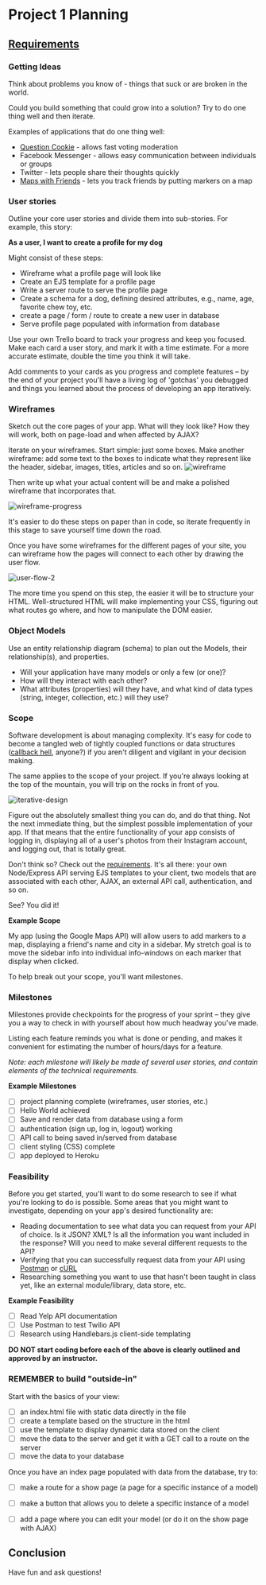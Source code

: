 # Project 1 Planning

## [Requirements](https://github.com/sf-wdi-22-23/modules/tree/master/w04-associations-and-auth/project-1)

### Getting Ideas

Think about problems you know of - things that suck or are broken in the world.

Could you build something that could grow into a solution? Try to do one thing well and then iterate.

Examples of applications that do one thing well:
- [Question Cookie](http://www.questioncookie.com/) - allows fast voting moderation
- Facebook Messenger - allows easy communication between individuals or groups
- Twitter - lets people share their thoughts quickly
- [Maps with Friends](https://maps-with-friends.herokuapp.com/) - lets you track friends by putting markers on a map

### User stories

Outline your core user stories and divide them into sub-stories. For example, this story:

**As a user, I want to create a profile for my dog**

Might consist of these steps:

- Wireframe what a profile page will look like
- Create an EJS template for a profile page
- Write a server route to serve the profile page
- Create a schema for a dog, defining desired attributes, e.g., name, age, favorite chew toy, etc.
- create a page / form / route to create a new user in database
- Serve profile page populated with information from database

Use your own Trello board to track your progress and keep you focused. Make each card a user story, and mark it with a time estimate. For a more accurate estimate, double the time you think it will take.

Add comments to your cards as you progress and complete features – by the end of your project you'll have a living log of 'gotchas' you debugged and things you learned about the process of developing an app iteratively.

### Wireframes

Sketch out the core pages of your app. What will they look like? How they will work, both on page-load and when affected by AJAX?

Iterate on your wireframes. Start simple: just some boxes. Make another wireframe: add some text to the boxes to indicate what they represent like the header, sidebar, images, titles, articles and so on.
![wireframe](./wireframe.jpg)

Then write up what your actual content will be and make a polished wireframe that incorporates that.

![wireframe-progress](./wireframe-progress.jpeg)

It's easier to do these steps on paper than in code, so iterate frequently in this stage to save yourself time down the road.

Once you have some wireframes for the different pages of your site, you can wireframe how the pages will connect to each other by drawing the user flow.

![user-flow-2](./user-flow-2.png)

The more time you spend on this step, the easier it will be to structure your HTML. Well-structured HTML will make implementing your CSS, figuring out what routes go where, and how to manipulate the DOM easier.


### Object Models

Use an entity relationship diagram (schema) to plan out the Models, their relationship(s), and properties.

- Will your application have many models or only a few (or one)?
- How will they interact with each other?
- What attributes (properties) will they have, and what kind of data types (string, integer, collection, etc.) will they use?

### Scope

Software development is about managing complexity. It's easy for code to become a tangled web of tightly coupled functions or data structures ([callback hell](http://callbackhell.com/), anyone?) if you aren't diligent and vigilant in your decision making.

The same applies to the scope of your project. If you're always looking at the top of the mountain, you will trip on the rocks in front of you.

![iterative-design](./iterative-design.png)

Figure out the absolutely smallest thing you can do, and do that thing. Not the next immediate thing, but the simplest possible implementation of your app. If that means that the entire functionality of your app consists of logging in, displaying all of a user's photos from their Instagram account, and logging out, that is totally great.

Don't think so? Check out the [requirements](https://github.com/sf-wdi-22-23/modules/tree/master/w04-associations-and-auth/project-1). It's all there: your own Node/Express API serving EJS templates to your client, two models that are associated with each other, AJAX, an external API call, authentication, and so on.

See? You did it!

**Example Scope**

My app (using the Google Maps API) will allow users to add markers to a map, displaying a friend's name and city in a sidebar. My stretch goal is to move the sidebar info into individual info-windows on each marker that display when clicked.

To help break out your scope, you'll want milestones.

### Milestones

Milestones provide checkpoints for the progress of your sprint – they give you a way to check in with yourself about how much headway you've made.

Listing each feature reminds you what is done or pending, and makes it convenient for estimating the number of hours/days for a feature.

*Note: each milestone will likely be made of several user stories, and contain elements of the technical requirements.*

**Example Milestones**

- [ ] project planning complete (wireframes, user stories, etc.)
- [ ] Hello World achieved
- [ ] Save and render data from database using a form
- [ ] authentication (sign up, log in, logout) working
- [ ] API call to <External API HERE> being saved in/served from database
- [ ] client styling (CSS) complete
- [ ] app deployed to Heroku

### Feasibility

Before you get started, you'll want to do some research to see if what you're looking to do is possible. Some areas that you might want to investigate, depending on your app's desired functionality are:

- Reading documentation to see what data you can request from your API of choice. Is it JSON? XML? Is all the information you want included in the response? Will you need to make several different requests to the API?
- Verifying that you can successfully request data from your API using [Postman](https://chrome.google.com/webstore/detail/postman-rest-client/fdmmgilgnpjigdojojpjoooidkmcomcm?hl=en) or [cURL](http://conqueringthecommandline.com/book/curl#cid23)
- Researching something you want to use that hasn't been taught in class yet, like an external module/library, data store, etc.

**Example Feasibility**

- [ ] Read Yelp API documentation
- [ ] Use Postman to test Twilio API
- [ ] Research using Handlebars.js client-side templating

**DO NOT start coding before each of the above is clearly outlined and approved by an instructor.**

### REMEMBER to build "outside-in"

Start with the basics of your view:

- [ ] an index.html file with static data directly in the file
- [ ] create a template based on the structure in the html
- [ ] use the template to display dynamic data stored on the client
- [ ] move the data to the server and get it with a GET call to a route on the server
- [ ] move the data to your database

Once you have an index page populated with data from the database, try to:
- [ ] make a route for a show page (a page for a specific instance of a model)
- [ ] make a button that allows you to delete a specific instance of a model
- [ ] add a page where you can edit your model (or do it on the show page with AJAX)


## Conclusion

Have fun and ask questions!
